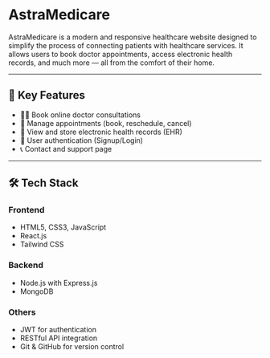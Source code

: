 # AstraMedicare 

AstraMedicare is a modern and responsive healthcare website designed to simplify the process of connecting patients with healthcare services. It allows users to book doctor appointments, access electronic health records, and much more — all from the comfort of their home.

---

## 📌 Key Features

- 🧑‍⚕️ Book online doctor consultations
- 📅 Manage appointments (book, reschedule, cancel)
- 📁 View and store electronic health records (EHR)
- 🔐 User authentication (Signup/Login)
- 📞 Contact and support page

---

## 🛠️ Tech Stack

### Frontend
- HTML5, CSS3, JavaScript
- React.js
- Tailwind CSS

### Backend
- Node.js with Express.js 
- MongoDB

### Others
- JWT for authentication
- RESTful API integration
- Git & GitHub for version control


